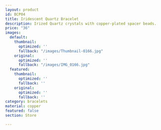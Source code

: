 ```yaml
---
layout: product
id: BCP04
title: Iridescent Quartz Bracelet
description: Irized Quartz crystals with copper-plated spacer beads.
price: "36"
images:
  default:
    thumbnail:
      optimized: ''
      fallback: "/images/Thumbnail-0166.jpg"
    original:
      optimized: ''
      fallback: "/images/IMG_0166.jpg"
  featured:
    thumbnail:
      optimized: ''
      fallback: ''
    original:
      optimized: ''
      fallback: ''
category: bracelets
material: copper
featured: false
section: Store

---
```


